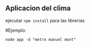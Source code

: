 ## Aplicacion del clima


ejecutar ```npm install``` para las librerias

#Ejemplo:

```
node app -d "metro manuel mont"
```